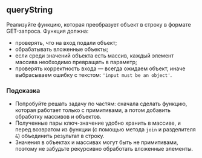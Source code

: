 ## queryString ##
Реализуйте функцию, которая преобразует объект в строку в формате GET-запроса. Функция должна:
* проверять, что на вход подали объект;
* обрабатывать вложенные объекты;
* если среди значений объекта есть массив, каждый элемент массива необходимо превращать в параметр;
* проверять корректность входа — всегда ожидаем объект, иначе выбрасываем ошибку с текстом: `'input must be an object'`.

### Подсказка ###
* Попробуйте решать задачу по частям: сначала сделать функцию, которая работает только с примитивами, а потом добавить обработку массивов и объектов.
* Полученные пары ключ-значение удобно хранить в массиве, и перед возвратом из функции (с помощью метода `join` и разделителя `&`) объединить результат в строку.
* Значения в объектах и массивах могут быть не примитивами, поэтому не забудьте рекурсивно обработать вложенные элементы.